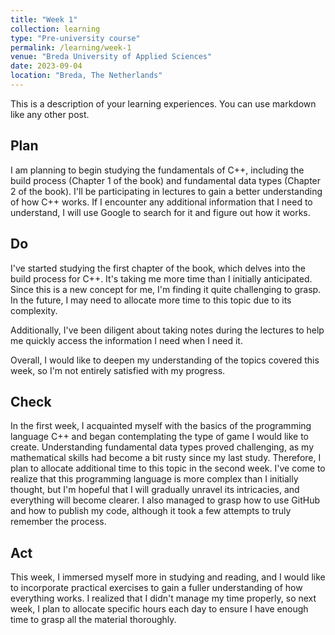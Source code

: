 ```yaml
---
title: "Week 1"
collection: learning
type: "Pre-university course"
permalink: /learning/week-1
venue: "Breda University of Applied Sciences"
date: 2023-09-04
location: "Breda, The Netherlands"
---
```


This is a description of your learning experiences. You can use markdown like any other post.

## Plan

I am planning to begin studying the fundamentals of C++, including the build process (Chapter 1 of the book) and fundamental data types (Chapter 2 of the book). I'll be participating in lectures to gain a better understanding of how C++ works. If I encounter any additional information that I need to understand, I will use Google to search for it and figure out how it works.
<!---
NOTE: Fill this section in at the beginning of the week!

What do you plan to do this week? What new knowledge do you want to acquire? Do you want to follow any of the learning units for the course? Do you want to work on the assignment for the course? How much time do you estimate you will spend on these tasks?
-->

## Do

I've started studying the first chapter of the book, which delves into the build process for C++. It's taking me more time than I initially anticipated. Since this is a new concept for me, I'm finding it quite challenging to grasp. In the future, I may need to allocate more time to this topic due to its complexity.

Additionally, I've been diligent about taking notes during the lectures to help me quickly access the information I need when I need it.

Overall, I would like to deepen my understanding of the topics covered this week, so I'm not entirely satisfied with my progress.

<!---
NOTE: Fill this in during the week.

What were you actually able to accomplish? Was it more or less than what you planned? Was the amount of time you thought you would spend on it accurate? If not, what took longer than you thought it would?

Provide as much context as possible. Use code snippets or take screenshots of what you were able to accomplish. Please provide references to any additional sources of information that helped you.
-->

## Check


In the first week, I acquainted myself with the basics of the programming language C++ and began contemplating the type of game I would like to create. Understanding fundamental data types proved challenging, as my mathematical skills had become a bit rusty since my last study. Therefore, I plan to allocate additional time to this topic in the second week. I've come to realize that this programming language is more complex than I initially thought, but I'm hopeful that I will gradually unravel its intricacies, and everything will become clearer. I also managed to grasp how to use GitHub and how to publish my code, although it took a few attempts to truly remember the process.

<!--- 
Note: Fill this in at the end of the week.

What went well? What didn't go so well? What was the most important thing you learned this week?

Did you receive any feedback from the lecturer or your peers? If so, what was that feedback? Were you able to incorporate that feedback?

Did you give anyone else feedback? Who did you give feedback to? How did they respond to your feedback?

NOTE: Any source of feedback is feedback!
-->

## Act

This week, I immersed myself more in studying and reading, and I would like to incorporate practical exercises to gain a fuller understanding of how everything works. I realized that I didn't manage my time properly, so next week, I plan to allocate specific hours each day to ensure I have enough time to grasp all the material thoroughly.

<!---
Note: Fill this in at the end of the week.

What action points can you identify from this week? What would you like to improve? What would you like to continue to strengthen?

If your planned time estimates were not accurate, what would you do to improve them?
-->